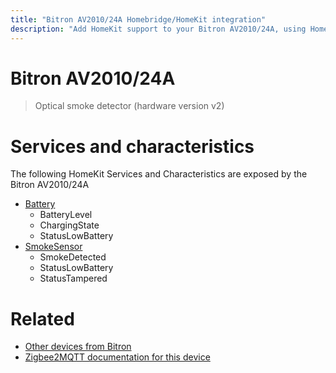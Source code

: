 ```yaml
---
title: "Bitron AV2010/24A Homebridge/HomeKit integration"
description: "Add HomeKit support to your Bitron AV2010/24A, using Homebridge, Zigbee2MQTT and homebridge-z2m."
---
```

<!---
This file has been GENERATED using src/docgen/docgen.ts
DO NOT EDIT THIS FILE MANUALLY!
-->
# Bitron AV2010/24A
> Optical smoke detector (hardware version v2)


# Services and characteristics
The following HomeKit Services and Characteristics are exposed by
the Bitron AV2010/24A

* [Battery](../../battery.md)
  * BatteryLevel
  * ChargingState
  * StatusLowBattery
* [SmokeSensor](../../sensors.md)
  * SmokeDetected
  * StatusLowBattery
  * StatusTampered


# Related
* [Other devices from Bitron](../index.md#bitron)
* [Zigbee2MQTT documentation for this device](https://www.zigbee2mqtt.io/devices/AV2010_24A.html)
